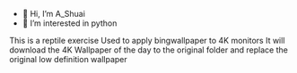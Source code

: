 - 👋 Hi, I’m A_Shuai
- 👀 I’m interested in python 

This is a reptile exercise
Used to apply bingwallpaper to 4K monitors
It will download the 4K Wallpaper of the day to the original folder and replace the original low definition wallpaper

<!---
505115220/505115220 is a ✨ special ✨ repository because its `README.md` (this file) appears on your GitHub profile.
You can click the Preview link to take a look at your changes.
--->
